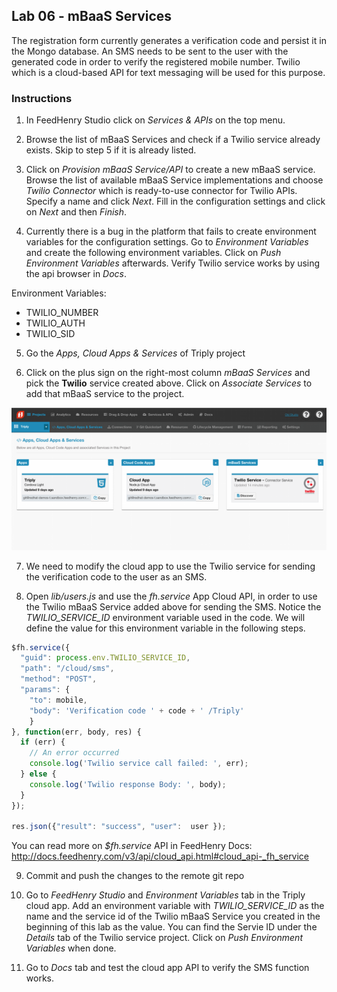 ## Lab 06 - mBaaS Services

The registration form currently generates a verification code and persist it in the Mongo database. An SMS needs to be sent to the user with the generated code in order to verify the registered mobile number. Twilio which is a cloud-based API for text messaging will be used for this purpose.

### Instructions

1. In FeedHenry Studio click on *Services & APIs* on the top menu.

2. Browse the list of mBaaS Services and check if a Twilio service already exists. Skip to step 5 if it is already listed.

3. Click on *Provision mBaaS Service/API* to create a new mBaaS service. Browse the list of available mBaaS Service implementations and choose *Twilio Connector* which is ready-to-use connector for Twilio APIs. Specify a name and click *Next*. Fill in the configuration settings and click on *Next* and then *Finish*.

4. Currently there is a bug in the platform that fails to create environment variables for the configuration settings. Go to *Environment Variables* and create the following environment variables. Click on *Push Environment Variables* afterwards. Verify Twilio service works by using the api browser in *Docs*.

  Environment Variables:
  * TWILIO_NUMBER
  * TWILIO_AUTH
  * TWILIO_SID

5. Go the *Apps, Cloud Apps & Services* of Triply project

6. Click on the plus sign on the right-most column *mBaaS Services* and pick the **Twilio** service created above. Click on *Associate Services* to add that mBaaS service to the project.

  ![Triply Apps](https://github.com/rhnordics/feedhenry-training/blob/master/images/project-apps.png?raw=true)

7. We need to modify the cloud app to use the Twilio service for sending the verification code to the user as an SMS.

8. Open *lib/users.js* and use the *fh.service* App Cloud API, in order to use the Twilio mBaaS Service added above for sending the SMS. Notice the *TWILIO_SERVICE_ID* environment variable used in the code. We will define the value for this environment variable in the following steps.

  ```javascript
  $fh.service({
    "guid": process.env.TWILIO_SERVICE_ID,
    "path": "/cloud/sms",
    "method": "POST",
    "params": {
      "to": mobile,
      "body": 'Verification code ' + code + ' /Triply'
      }
  }, function(err, body, res) {
    if (err) {
      // An error occurred
      console.log('Twilio service call failed: ', err);
    } else {
      console.log('Twilio response Body: ', body);
    }
  });

  res.json({"result": "success", "user":  user });
  ```

You can read more on *$fh.service* API in FeedHenry Docs: http://docs.feedhenry.com/v3/api/cloud_api.html#cloud_api-_fh_service

9. Commit and push the changes to the remote git repo

10. Go to *FeedHenry Studio* and *Environment Variables* tab in the Triply cloud app. Add an environment variable with *TWILIO_SERVICE_ID* as the name and the service id of the Twilio mBaaS Service you created in the beginning of this lab as the value. You can find the Servie ID under the *Details* tab of the Twilio service project. Click on *Push Environment Variables* when done.

11. Go to *Docs* tab and test the cloud app API to verify the SMS function works.
